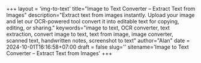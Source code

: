 +++
layout = 'img-to-text'
title="Image to Text Converter – Extract Text from Images"
description="Extract text from images instantly. Upload your image and let our OCR-powered tool convert it into editable text for copying, editing, or sharing."
keywords="image to text, OCR converter, text extraction, convert image to text, text from image, image converter, scanned text, handwritten notes, screenshot to text"
author="Alan"
date = 2024-10-01T16:16:58+07:00
draft = false
slug=''
sitename='Image to Text Converter – Extract Text from Images'
+++